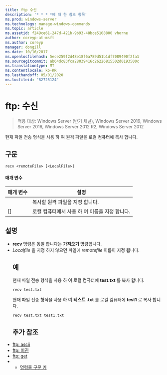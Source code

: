 ```yaml
---
title: ftp 수신
description: '* * * *에 대 한 참조 항목'
ms.prod: windows-server
ms.technology: manage-windows-commands
ms.topic: article
ms.assetid: f249ce61-247d-421b-9b93-48bce5108800 vhorne
author: coreyp-at-msft
ms.author: coreyp
manager: dongill
ms.date: 10/16/2017
ms.openlocfilehash: 5ece259f2d48e18f6a789d51b1df7089490f2fa1
ms.sourcegitcommit: ab64dc83fca28039416c26226815502d0193500c
ms.translationtype: MT
ms.contentlocale: ko-KR
ms.lasthandoff: 05/01/2020
ms.locfileid: "82725124"
---
```

# <a name="ftp-recv"></a>ftp: 수신

> 적용 대상: Windows Server (반기 채널), Windows Server 2019, Windows Server 2016, Windows Server 2012 R2, Windows Server 2012

현재 파일 전송 형식을 사용 하 여 원격 파일을 로컬 컴퓨터에 복사 합니다.   
## <a name="syntax"></a>구문  
```  
recv <remoteFile> [<LocalFile>]  
```  
#### <a name="parameters"></a>매개 변수  

|   매개 변수   |                   설명                    |
|---------------|--------------------------------------------------|
| <remoteFile>  |        복사할 원격 파일을 지정 합니다.        |
| [<LocalFile>] | 로컬 컴퓨터에서 사용 하 여 이름을 지정 합니다. |

## <a name="remarks"></a>설명  
- **recv** 명령은 동일 합니다는 **가져오기** 명령입니다.  
- *Localfile* 을 지정 하지 않으면 파일에 *remotefile* 이름이 지정 됩니다.  
  ## <a name="examples"></a>예  
  현재 파일 전송 형식을 사용 하 여 로컬 컴퓨터에 **test.txt** 를 복사 합니다.  
  ```  
  recv test.txt  
  ```  
  현재 파일 전송 형식을 사용 하 여 **테스트 .txt** 를 로컬 컴퓨터에 **test1** 로 복사 합니다.  
  ```  
  recv test.txt test1.txt  
  ```  
  ## <a name="additional-references"></a>추가 참조  
- [ftp: ascii](ftp-ascii.md)  
- [ftp: 이진](ftp-binary.md)  
- [ftp: get](ftp-get.md)  
- - [명령줄 구문 키](command-line-syntax-key.md)  
